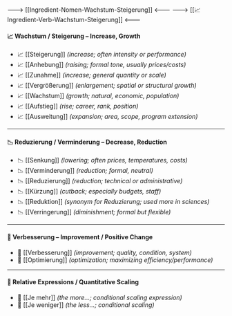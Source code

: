 
---> [[Ingredient-Nomen-Wachstum-Steigerung]] <---
---> [[📈 Ingredient-Verb-Wachstum-Steigerung]] <---

#### 📈 Wachstum / Steigerung – Increase, Growth
- 📈 [[Steigerung]] *(increase; often intensity or performance)*
- 📈 [[Anhebung]] *(raising; formal tone, usually prices/costs)*
- 📈 [[Zunahme]] *(increase; general quantity or scale)*
- 📈 [[Vergrößerung]] *(enlargement; spatial or structural growth)*
- 📈 [[Wachstum]] *(growth; natural, economic, population)*
- 📈 [[Aufstieg]] *(rise; career, rank, position)*  
- 📈 [[Ausweitung]] *(expansion; area, scope, program extension)*

---

#### 📉 Reduzierung / Verminderung – Decrease, Reduction

- 📉 [[Senkung]] *(lowering; often prices, temperatures, costs)*
- 📉 [[Verminderung]] *(reduction; formal, neutral)*
- 📉 [[Reduzierung]] *(reduction; technical or administrative)*
- 📉 [[Kürzung]] *(cutback; especially budgets, staff)*
- 📉 [[Reduktion]] *(synonym for Reduzierung; used more in sciences)*
- 📉 [[Verringerung]] *(diminishment; formal but flexible)*

---

#### 🎯 Verbesserung – Improvement / Positive Change

- 🎯 [[Verbesserung]] *(improvement; quality, condition, system)*
- 🎯 [[Optimierung]] *(optimization; maximizing efficiency/performance)*

---

#### 🧠 Relative Expressions / Quantitative Scaling

- 🔄 [[Je mehr]] *(the more...; conditional scaling expression)*
- 🔄 [[Je weniger]] *(the less...; conditional scaling)*